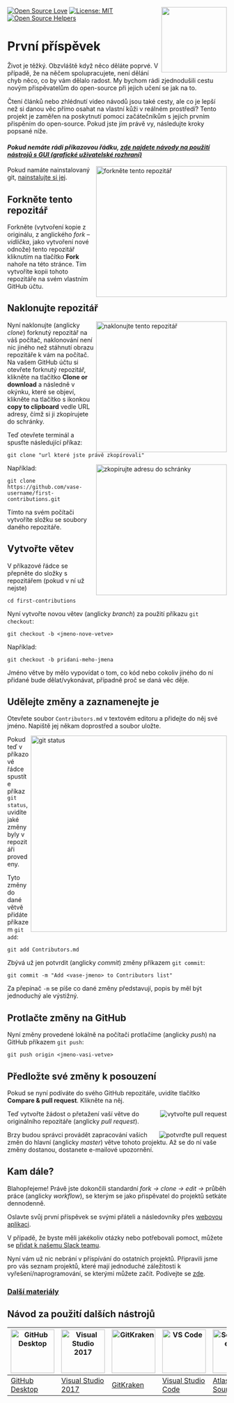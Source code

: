 [![Open Source Love](https://badges.frapsoft.com/os/v1/open-source.svg?v=103)](https://github.com/ellerbrock/open-source-badges/)
[<img align="right" width="150" src="https://firstcontributions.github.io/assets/Readme/join-slack-team.png">](https://join.slack.com/t/firstcontributors/shared_invite/zt-1hg51qkgm-Xc7HxhsiPYNN3ofX2_I8FA)
[![License: MIT](https://img.shields.io/badge/License-MIT-green.svg)](https://opensource.org/licenses/MIT)
[![Open Source Helpers](https://www.codetriage.com/roshanjossey/first-contributions/badges/users.svg)](https://www.codetriage.com/roshanjossey/first-contributions)


# První příspěvek

Život je těžký. Obzvláště když něco děláte poprvé. V případě, že na něčem spolupracujete, není dělání chyb něco, co by vám dělalo radost. My bychom rádi zjednodušili cestu novým přispěvatelům do open-source při jejich učení se jak na to.

Čtení článků nebo zhlédnutí video návodů jsou také cesty, ale co je lepší než si danou věc přímo osahat na vlastní kůži v reálném prostředí? Tento projekt je zaměřen na poskytnutí pomoci začátečníkům s jejich prvním přispěním do open-source. Pokud jste jím právě vy, následujte kroky popsané níže.

#### *Pokud nemáte rádi příkazovou řádku, [zde najdete návody na použití nástrojů s GUI (grafické uživatelské rozhraní)](#Návod-za-použití-dalších-nástrojů)*


<img align="right" width="300" src="https://firstcontributions.github.io/assets/Readme/fork.png" alt="forkněte tento repozitář" />

Pokud namáte nainstalovaný git, [nainstalujte si jej][link-Github_git].

## Forkněte tento repozitář

Forkněte (vytvoření kopie z originálu, z anglického *fork* – *vidlička*, jako vytvoření nové odnože) tento repozitář kliknutím na tlačítko **Fork** nahoře na této stránce. Tím vytvoříte kopii tohoto repozitáře na svém vlastním GitHub účtu.

## Naklonujte repozitář

<img align="right" width="300" src="https://firstcontributions.github.io/assets/Readme/clone.png" alt="naklonujte tento repozitář" />

Nyní naklonujte (anglicky *clone*) forknutý repozitář na váš počítač, naklonování není nic jiného než stáhnutí obrazu repozitáře k vám na počítač. Na vašem GitHub účtu si otevřete forknutý repozitář, klikněte na tlačítko **Clone or download** a následně v okýnku, které se objeví, klikněte na tlačítko s ikonkou **copy to clipboard** vedle URL adresy, čímž si ji zkopírujete do schránky.

Teď otevřete terminál a spusťte následující příkaz:

```
git clone "url které jste právě zkopírovali"

```

<img align="right" width="300" src="https://firstcontributions.github.io/assets/Readme/copy-to-clipboard.png" alt="zkopírujte adresu do schránky" />

Například:

```
git clone https://github.com/vase-username/first-contributions.git
```

Tímto na svém počítači vytvoříte složku se soubory daného repozitáře.

## Vytvořte větev

V příkazové řádce se přepněte do složky s repozitářem (pokud v ní už nejste)

```
cd first-contributions
```

Nyní vytvořte novou větev (anglicky *branch*) za použití příkazu `git checkout`:

```
git checkout -b <jmeno-nove-vetve>
```

Například:
```
git checkout -b pridani-meho-jmena
```

Jméno větve by mělo vypovídat o tom, co kód nebo cokoliv jiného do ní přidané bude dělat/vykonávat, případně proč se daná věc děje.

## Udělejte změny a zaznamenejte je

Otevřete soubor `Contributors.md` v textovém editoru a přidejte do něj své jméno. Napiště jej někam doprostřed a soubor uložte.

<img align="right" width="450" src="https://firstcontributions.github.io/assets/Readme//git-status.png" alt="git status" />

Pokud teď v příkazové řádce spustíte příkaz `git status`, uvidíte jaké změny byly v repozitáři provedeny.

Tyto změny do dané větvě přidáte příkazem `git add`: 

```
git add Contributors.md
```

Zbývá už jen potvrdit (anglicky *commit*) změny příkazem `git commit`:

```
git commit -m "Add <vase-jmeno> to Contributors list"
```

Za přepínač `-m` se píše co dané změny představují, popis by měl být jednoduchý ale výstižný.

## Protlačte změny na GitHub

Nyní změny provedené lokálně na počítači protlačíme (anglicky *push*) na GitHub příkazem `git push`:

```
git push origin <jmeno-vasi-vetve>
```

## Předložte své změny k posouzení

Pokud se nyní podíváte do svého GitHub repozitáře, uvidíte tlačítko **Compare & pull request**. Klikněte na něj.

<img style="float: right;" src="https://firstcontributions.github.io/assets/Readme//compare-and-pull.png" alt="vytvořte pull request" />

Teď vytvořte žádost o přetažení vaší větve do originálního repozitáře (anglicky *pull request*).

<img style="float: right;" src="https://firstcontributions.github.io/assets/Readme//submit-pull-request.png" alt="potvrďte pull request" />

Brzy budou správci provádět zapracování vašich změn do hlavní (anglicky *master*) větve tohoto projektu. Až se do ní vaše změny dostanou, dostanete e-mailové upozornění.

## Kam dále?

Blahopřejeme! Právě jste dokončili standardní _fork -> clone -> edit ->_ průběh práce (anglicky *workflow*), se kterým se jako přispěvatel do projektů setkáte dennodenně.

Oslavte svůj první příspěvek se svými přáteli a následovníky přes [webovou aplikaci](https://firstcontributions.github.io/#social-share).

V případě, že byste měli jakékoliv otázky nebo potřebovali pomoct, můžete se [přidat k našemu Slack teamu](https://join.slack.com/t/firstcontributors/shared_invite/zt-1hg51qkgm-Xc7HxhsiPYNN3ofX2_I8FA).

Nyní vám už nic nebrání v příspívání do ostatních projektů. Připravili jsme pro vás seznam projektů, které mají jednoduché záležitosti k vyřešení/naprogramování, se kterými můžete začít. Podívejte se [zde](https://firstcontributions.github.io/#project-list).

### [Další materiály](../additional-material/git_workflow_scenarios/additional-material.md)


## Návod za použití dalších nástrojů

| <a href="../gui-tool-tutorials/github-desktop-tutorial.md"><img alt="GitHub Desktop" src="https://desktop.github.com/images/desktop-icon.svg" width="100"></a> | <a href="../gui-tool-tutorials/github-windows-vs2017-tutorial.md"><img alt="Visual Studio 2017" src="https://upload.wikimedia.org/wikipedia/commons/c/cd/Visual_Studio_2017_Logo.svg" width="100"></a> | <a href="../gui-tool-tutorials/gitkraken-tutorial.md"><img alt="GitKraken" src="https://firstcontributions.github.io/assets/gui-tool-tutorials/gitkraken-tutorial/gk-icon.png" width="100"></a> | <a href="../gui-tool-tutorials/github-windows-vs-code-tutorial.md"><img alt="VS Code" src="https://upload.wikimedia.org/wikipedia/commons/2/2d/Visual_Studio_Code_1.18_icon.svg" width=100></a> | <a href="../gui-tool-tutorials/sourcetree-macos-tutorial.md"><img alt="Sourcetree App" src="https://wac-cdn.atlassian.com/dam/jcr:81b15cde-be2e-4f4a-8af7-9436f4a1b431/Sourcetree-icon-blue.svg" width=100></a> | <a href="../gui-tool-tutorials/github-windows-intellij-tutorial.md"><img alt="IntelliJ IDEA" src="https://upload.wikimedia.org/wikipedia/commons/thumb/9/9c/IntelliJ_IDEA_Icon.svg/512px-IntelliJ_IDEA_Icon.svg.png" width=100></a> |
| --- | --- | --- | --- | --- | --- |
| [GitHub Desktop](../gui-tool-tutorials/github-desktop-tutorial.md) | [Visual Studio 2017](../gui-tool-tutorials/github-windows-vs2017-tutorial.md) | [GitKraken](../gui-tool-tutorials/gitkraken-tutorial.md) | [Visual Studio Code](../gui-tool-tutorials/github-windows-vs-code-tutorial.md) | [Atlassian Sourcetree](../gui-tool-tutorials/sourcetree-macos-tutorial.md) | [IntelliJ IDEA](../gui-tool-tutorials/github-windows-intellij-tutorial.md) |


[link-Github_git]: https://help.github.com/articles/set-up-git/